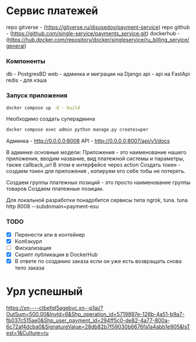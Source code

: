 #  Сервис платежей
repo gitverse - (https://gitverse.ru/disosedov/payment-service)
repo github - (https://github.com/single-service/payments_service.git)
dockerhub - (https://hub.docker.com/repository/docker/singleservice/ru_billing_service/general)

### Компоненты
db - PostgresBD
web - админка и миграции на Django
api - api на FastApi
redis - для кэша

### Запуск приложения
```sh
docker compose up -d --build
```

Необходимо создать суперадмина

```sh
docker compose exec admin python manage.py createsuper
```

Админка - http://0.0.0.0:8008
API - http://0.0.0.0:8007/api/v1/docs

В админке основные модели:
Приложения - это наименование нашего приложения, вводим название, вид платежной системы и параметры, также callback_url
В этом е интерфейсе через action Создать токен - создаем токен для приложения , копируем его себе тобы не потерять.

Создаем группы платежных позиций - это просто наименование группы товаров
Создаем платежные позиции.

Для локальной разработки понадобится сервисы типа ngrok, tuna.
tuna http 8008 --subdomain=payment-esu


### TODO
- [X] Перенести апи в контейнер
- [X] Колбэкурл
- [ ] Фискализация
- [X] Скрипт публикации в DockerHub
- [X] В ответе по созданию заказа если он уже есть возвращать снова тело заказа

# Урл успешный
https://xn----ctbefqt5agebvc.xn--p1ai/?OutSum=500.00&InvId=6&Shp_operation_id=5719897e-126b-4a51-b9a7-fb037c515ae0&Shp_user_payment_id=294ff5c0-de82-4a77-800a-6c72af4dcba0&SignatureValue=28db82b7f59030b6676fa1a4abb1e905&IsTest=1&Culture=ru